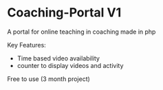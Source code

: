 # Coaching-Portal V1
A portal for online teaching in coaching made in php

Key Features:
- Time based video availability
- counter to display videos and activity

Free to use (3 month project)
